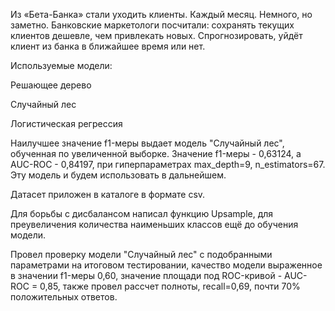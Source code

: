 Из «Бета-Банка» стали уходить клиенты. Каждый месяц. Немного, но заметно. Банковские маркетологи посчитали: сохранять текущих клиентов дешевле, чем привлекать новых. Спрогнозировать, уйдёт клиент из банка в ближайшее время или нет.

Используемые модели:

Решающее дерево

Случайный лес

Логистическая регрессия

Наилучшее значение f1-меры выдает модель "Случайный лес", обученная по увеличенной выборке. Значение f1-меры - 0,63124, а AUC-ROC - 0,84197, при гиперпараметрах max_depth=9, n_estimators=67. Эту модель и будем использовать в дальнейшем.

Датасет приложен в каталоге в формате csv.

Для борьбы с дисбалансом написал функцию Upsample, для преувеличения количества наименьших классов ещё до обучения модели.

Провел проверку модели "Случайный лес" с подобранными параметрами на итоговом тестировании, качество модели выраженное в значении f1-меры 0,60, значение площади под ROC-кривой - AUC-ROC = 0,85, также провел рассчет полноты, recall=0,69, почти 70% положительных ответов.
